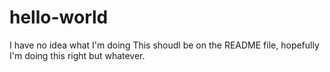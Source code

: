 # hello-world
I have no idea what I'm doing
This shoudl be on the README file, hopefully I'm doing this right but whatever.
